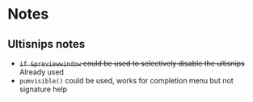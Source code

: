 # Notes
## Ultisnips notes
* ~~`if &previewwindow` could be used to selectively disable the ultisnips~~ Already used
* `pumvisible()` could be used, works for completion menu but not signature help
